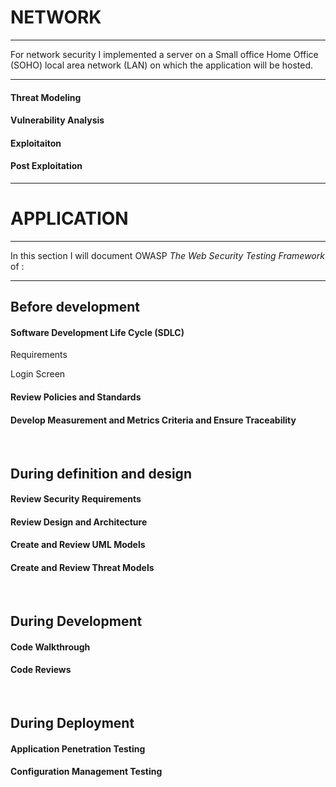 # NETWORK
_______________________________________________________________
For network security I implemented a server on a Small office Home Office (SOHO) local area network (LAN) on which the application will be hosted.  

---

#### Threat Modeling


#### Vulnerability Analysis

#### Exploitaiton


#### Post Exploitation

_______________________________________________________________
# APPLICATION
_______________________________________________________________

In this section I will document OWASP *The Web Security Testing Framework* of :

_______________________________________________________________

## Before development

#### Software Development Life Cycle (SDLC)

Requirements

Login Screen



#### Review Policies and Standards

#### Develop Measurement and Metrics Criteria and Ensure Traceability

<br>

## During definition and design

#### Review Security Requirements

#### Review Design and Architecture

#### Create and Review UML Models

#### Create and Review Threat Models
<br>

## During Development

#### Code Walkthrough

#### Code Reviews

<br>

## During Deployment

#### Application Penetration Testing

#### Configuration Management Testing